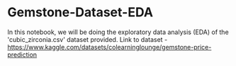 # Gemstone-Dataset-EDA

In this notebook, we will be doing the exploratory data analysis (EDA) of the 'cubic_zirconia.csv' dataset provided.
Link to dataset - https://www.kaggle.com/datasets/colearninglounge/gemstone-price-prediction
